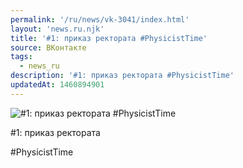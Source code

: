 ```yaml
---
permalink: '/ru/news/vk-3041/index.html'
layout: 'news.ru.njk'
title: '#1: приказ ректората #PhysicistTime'
source: ВКонтакте
tags:
  - news_ru
description: '#1: приказ ректората #PhysicistTime'
updatedAt: 1460894901
---
```

![#1: приказ ректората #PhysicistTime](https://sun9-63.userapi.com/impf/c631419/v631419484/26023/yTb14hOCfMM.jpg?size=720x1080&quality=96&sign=4e3f6ff97d4980e9f7d61e3bd5e5f5ee&c_uniq_tag=7FokreSULXqPIgDX3DujiAKelbAZ6KtlNJ-9KeYi8Zs&type=album)

#1: приказ ректората

#PhysicistTime
